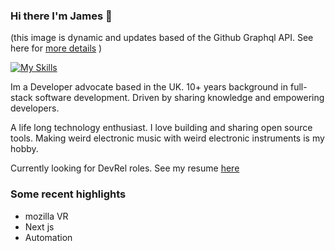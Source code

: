 ### Hi there I'm James 👋

(this image is dynamic and updates based of the Github Graphql API. See here for [more details](https://github.com/james-a-rob/dynamic-readme) )

[![My Skills](https://skillicons.dev/icons?i=js,ts,nodejs,py,aws)](https://skillicons.dev)

Im a Developer advocate based in the UK. 
10+ years background in full-stack software development. 
Driven by sharing knowledge and empowering developers.

A life long technology enthusiast. 
I love building and sharing open source tools. 
Making weird electronic music with weird electronic instruments is my hobby.

Currently looking for DevRel roles. See my resume [here](https://resume.io/r/WBsfyyp9x)

### Some recent highlights
 - mozilla VR
 - Next js
 - Automation
